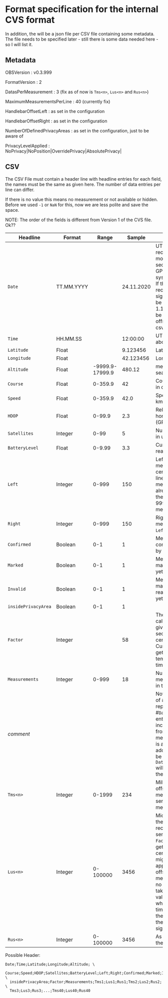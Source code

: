 # Format specification for the internal CVS format

In addition, the will be a json file per CSV file containing some metadata. 
The file needs to be specified later - still there is some data needed here - 
so I will list it.

## Metadata

OBSVersion
: v0.3.999

FormatVersion
: 2

DatasPerMeasurement
: 3 (fix as of now is `Tms<n>`, `Lus<n>` and `Rus<n>`)

MaximumMeasurementsPerLine
: 40 (currently fix)

HandlebarOffsetLeft
: as set in the configuration

HandlebarOffsetRight
: as set in the configuration

NumberOfDefinedPrivacyAreas
: as set in the configuration, just to be aware of

PrivacyLevelApplied
: NoPrivacy|NoPosition|OverridePrivacy|AbsolutePrivacy|


## CSV

The CSV File must contain a header line with headline entries for each field, the 
names must be the same as given here. The number of data entries per line
can differ.

If there is no value this means no measurement or not available or hidden. 
Before we used `-1` or `NaN` for this, now we are less polite and save 
the space.

NOTE: The order of the fields is different from Version 1 of the CVS file. Ok??

Headline  | Format | Range | Sample | Description |
---       | --- | --- | --- | --- |
`Date`    | TT.MM.YYYY | | 24.11.2020 | UTC, typically as received by the GPS module in that second. If there is no GPS module present, system time is used. If there was no reception of a time signal yet, this might be unix time (starting 1.1.1970) which can be at least used as offset between the csv lines.    
`Time`      | HH.MM.SS | | 12:00:00 | UTC time, see also above
`Latitude`  | Float |  | 9.123456 | Latitude as degrees
`Longitude` | Float |  | 42.123456 | Longitude in degrees
`Altitude`  | Float | -9999.9-17999.9 | 480.12 | meters above mean sea level (GPGGA)
`Course`    | Float | 0-359.9 | 42 | Course over ground in degrees (GPRMC)
`Speed`     | Float | 0-359.9 | 42.0 | Speed over ground in km/h
`HDOP`      | Float | 0-99.9 | 2.3  | Relative accuracy of horizontal position (GPGGA)
`Satellites` | Integer | 0-99 | 5 | Number of satellites in use (GPGGA)
`BatteryLevel` | Float | 0-9.99 | 3.3 | Current battery level reading (~V)
`Left`      | Integer | 0-999 | 150 | Left minimum measured distance in centimeters of this line, the measurement is already corrected for the handlebar offset, 999 for no measurement. 
`Right`     | Integer | 0-999 | 150 | Right minimum measured distance as `Left` above.
`Confirmed` | Boolean | 0-1 | 1 | Measurement was confirmed overtaking by button press  
`Marked`    | Boolean | 0-1 | 1 | Measurement was marked (not possible yet)
`Invalid`   | Boolean | 0-1 | 1 | Measurement was marked as invalid reading (not possible yet)
`insidePrivacyArea`| Boolean | 0-1 | 1 | 
`Factor`    | Integer |  | 58 | The factor used to calculate the time given in micro seconds (us) into centimeters (cm). Currently fix, might get adjusted by temperature some time later. |
`Measurements` | Integer | 0-999 | 18 | Number of measurements taken in this line |
_comment_   | | | | Now follows a series of #`Measurements` repetitions of #`DatasPerMeasurement` entries, `<n>` is always increased starting from 1 for the 1st measurement. Order is always the same, additional data might be added to the end, `DatasPerMeasurement` will be increased then.  |
`Tms<n>`    | Integer | 0-1999 | 234 | Millisecond (ms) offset of measurement in this series (line) of measurements |
`Lus<n>`    | Integer | 0-100000 | 3456 | Microseconds (us) till the echo was received by the left sensor, divide by the `Factor` given above to get the distance in centimeters you might also want to apply the handlebar offset given in the metadata. Empty for no measurement taken. You might see values above 30000 which point to a timeout reported by the sensor when there is no object in sight.|
`Rus<n>`    | Integer | 0-100000 | 3456 | As `Lus<n>` above for the right sensor. |


Possible Header:

```csv
Date;Time;Latitude;Longitude;Altitude; \
  Course;Speed;HDOP;Satellites;BatteryLevel;Left;Right;Confirmed;Marked;Invalid; \
  insidePrivacyArea;Factor;Measurements;Tms1;Lus1;Rus1;Tms2;Lus2;Rus2; \
  Tms3;Lus3;Rus3;...;Tms40;Lus40;Rus40
```